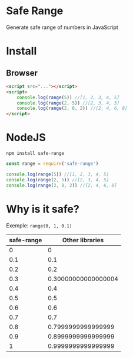# Safe Range

Generate safe range of numbers in JavaScript

# Install

## Browser

```html
<script src="..."></script>
<script>
	console.log(range(5)) //[1, 2, 3, 4, 5]
	console.log(range(2, 5)) //[2, 3, 4, 5]
	console.log(range(2, 8, 2)) //[2, 4, 6, 8]
</script>
```

# NodeJS

`npm install safe-range`

```javascript
const range = require('safe-range')

console.log(range(5)) //[1, 2, 3, 4, 5]
console.log(range(2, 5)) //[2, 3, 4, 5]
console.log(range(2, 8, 2)) //[2, 4, 6, 8]
```

# Why is it safe?

Exemple: `range(0, 1, 0.1)`

safe-range	| Other libraries
---			| ---
0			| 0
0.1			| 0.1
0.2			| 0.2
0.3			| 0.30000000000000004
0.4			| 0.4
0.5			| 0.5
0.6			| 0.6
0.7			| 0.7
0.8			| 0.7999999999999999
0.9			| 0.8999999999999999
1			| 0.9999999999999999